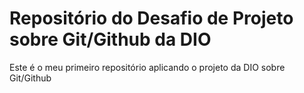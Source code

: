 # Repositório do Desafio de Projeto sobre Git/Github da DIO
Este é o meu primeiro repositório aplicando o projeto da DIO sobre Git/Github
